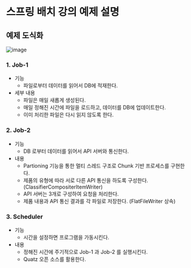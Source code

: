 # 스프링 배치 강의 예제 설명



## 예제 도식화
![image](https://user-images.githubusercontent.com/34643599/162607875-7ecd3cd4-6be7-4200-9406-6be824c2bb8c.png)

### 1. Job-1
  * 기능
    * 파일로부터 데이터를 읽어서 DB에 적재한다.
  * 세부 내용
    * 파일은 매일 새롭게 생성된다.
    * 매일 정해진 시간에 파일을 로드하고, 데이터를 DB에 업데이트한다.
    * 이미 처리한 파일은 다시 읽지 않도록 한다.

### 2. Job-2
  * 기능
    * DB 로부터 데이터를 읽어서 API 서버와 통신한다.
  * 내용
    * Partioning 기능을 통한 멀티 스레드 구조로 Chunk 기반 프로세스를 구현한다.
    * 제품의 유형에 따라 서로 다른 API 통신을 하도록 구성한다.(ClassifierCompositerItemWriter)
    * API 서버는 3개로 구성하여 요청을 처리한다.
    * 제품 내용과 API 통신 결과를 각 파일로 저장한다. (FlatFileWriter 상속)

### 3. Scheduler
  * 기능
    * 시간을 설정하면 프로그램을 가동시킨다.
  * 내용
    * 정해진 시간에 주기적으로 Job-1 과 Job-2 를 실행시킨다.
    * Quatz 오픈 소스를 활용한다.
